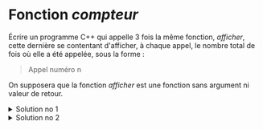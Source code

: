 # Fonction *compteur*
Écrire un programme C++ qui appelle 3 fois la même fonction, *afficher*, cette dernière se contentant d'afficher, à chaque appel, le nombre total de fois où elle a été appelée, sous la forme :
> Appel numéro n
> 
On supposera que la fonction *afficher* est une fonction sans argument ni valeur de retour.


<details>
<summary>Solution no 1</summary>

~~~cpp
#include <iostream>

using namespace std;
static int compteur; // initialisation à 0 inutile car faite par défaut

void afficher();

int main() {
   for (int i = 1; i <= 3; ++i)
   afficher();
}

void afficher() {
   cout << "Appel no " << ++compteur << endl;
}
~~~
Première solution (déconseillée toutefois !) : utiliser une variable globale statique (ici déclarée explicitement static de manière à ce qu'elle ne soit visible que dans notre fichier)

</details>

<details>
<summary>Solution no 2</summary>

~~~cpp
#include <iostream>

using namespace std;

void afficher();

int main() {
   for (int i = 1; i <= 3; ++i)
   afficher();
}

void afficher() {
   static int compteur; // déjà initialisée à 0 par défaut
   cout << "Appel no " << ++compteur << endl;
}
~~~
</details>
